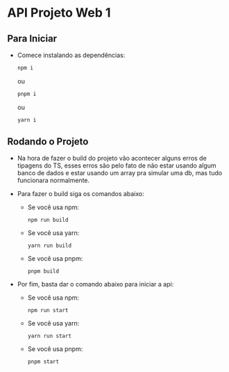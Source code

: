 # API Projeto Web 1

## Para Iniciar
- Comece instalando as dependências:
  ```bash
  npm i
  ```
  ou
  ```bash
  pnpm i
  ```
  ou
  ```bash
  yarn i
  ```

## Rodando o Projeto
- Na hora de fazer o build do projeto vão acontecer alguns erros de tipagens do TS, esses erros são pelo fato de não estar usando algum banco de dados e estar usando um array pra simular uma db, mas tudo funcionara normalmente.

- Para fazer o build siga os comandos abaixo:
  - Se você usa npm:
    ```
    npm run build
    ```
  - Se você usa yarn:
    ```
    yarn run build
    ```
  - Se você usa pnpm:
    ```
    pnpm build
    ```
- Por fim, basta dar o comando abaixo para iniciar a api:
  - Se você usa npm:
    ```
    npm run start
    ```
  - Se você usa yarn:
    ```
    yarn run start
    ```
  - Se você usa pnpm:
    ```
    pnpm start
    ```
